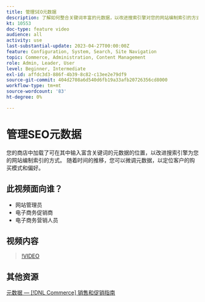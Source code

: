```yaml
---
title: 管理SEO元数据
description: 了解如何整合关键词丰富的元数据，以改进搜索引擎对您的网站编制索引的方式。
kt: 10553
doc-type: feature video
audience: all
activity: use
last-substantial-update: 2023-04-27T00:00:00Z
feature: Configuration, System, Search, Site Navigation
topic: Commerce, Administration, Content Management
role: Admin, Leader, User
level: Beginner, Intermediate
exl-id: affdc3d3-886f-4b39-8c82-c13ee2e79df9
source-git-commit: 404d2708a6d540d6fb19a33afb20726356cd8000
workflow-type: tm+mt
source-wordcount: '83'
ht-degree: 0%

---
```


# 管理SEO元数据

您的商店中加载了可在其中输入富含关键词的元数据的位置，以改进搜索引擎为您的网站编制索引的方式。 随着时间的推移，您可以微调元数据，以定位客户的购买模式和偏好。

## 此视频面向谁？

- 网站管理员
- 电子商务促销商
- 电子商务营销人员

## 视频内容

>[!VIDEO](https://video.tv.adobe.com/v/3410173?quality=12&learn=on&captions=chi_hans)

## 其他资源

[元数据 —  [!DNL Commerce] 销售和促销指南](https://experienceleague.adobe.com/docs/commerce-admin/marketing/seo/meta-data.html?lang=zh-Hans)
